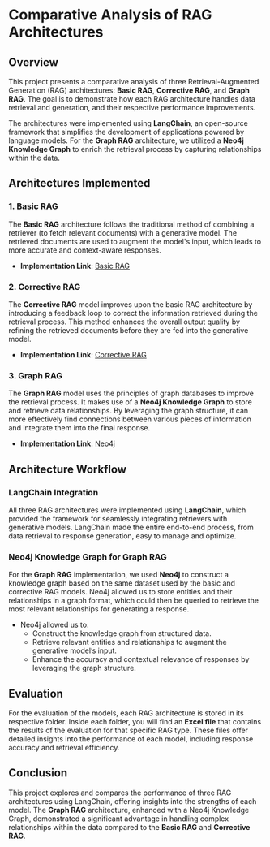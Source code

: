 # Comparative Analysis of RAG Architectures

## Overview

This project presents a comparative analysis of three Retrieval-Augmented Generation (RAG) architectures: **Basic RAG**, **Corrective RAG**, and **Graph RAG**. The goal is to demonstrate how each RAG architecture handles data retrieval and generation, and their respective performance improvements. 

The architectures were implemented using **LangChain**, an open-source framework that simplifies the development of applications powered by language models. For the **Graph RAG** architecture, we utilized a **Neo4j Knowledge Graph** to enrich the retrieval process by capturing relationships within the data.

## Architectures Implemented

### 1. **Basic RAG**

The **Basic RAG** architecture follows the traditional method of combining a retriever (to fetch relevant documents) with a generative model. The retrieved documents are used to augment the model's input, which leads to more accurate and context-aware responses.

- **Implementation Link**: [Basic RAG](https://github.com/facebookresearch/RAG)

### 2. **Corrective RAG**

The **Corrective RAG** model improves upon the basic RAG architecture by introducing a feedback loop to correct the information retrieved during the retrieval process. This method enhances the overall output quality by refining the retrieved documents before they are fed into the generative model.

- **Implementation Link**: [Corrective RAG](https://github.com/facebookresearch/RAG)

### 3. **Graph RAG**

The **Graph RAG** model uses the principles of graph databases to improve the retrieval process. It makes use of a **Neo4j Knowledge Graph** to store and retrieve data relationships. By leveraging the graph structure, it can more effectively find connections between various pieces of information and integrate them into the final response.

- **Implementation Link**: [Neo4j](https://neo4j.com/)

## Architecture Workflow

### LangChain Integration

All three RAG architectures were implemented using **LangChain**, which provided the framework for seamlessly integrating retrievers with generative models. LangChain made the entire end-to-end process, from data retrieval to response generation, easy to manage and optimize.

### Neo4j Knowledge Graph for Graph RAG

For the **Graph RAG** implementation, we used **Neo4j** to construct a knowledge graph based on the same dataset used by the basic and corrective RAG models. Neo4j allowed us to store entities and their relationships in a graph format, which could then be queried to retrieve the most relevant relationships for generating a response.

- Neo4j allowed us to:
  - Construct the knowledge graph from structured data.
  - Retrieve relevant entities and relationships to augment the generative model’s input.
  - Enhance the accuracy and contextual relevance of responses by leveraging the graph structure.

## Evaluation

For the evaluation of the models, each RAG architecture is stored in its respective folder. Inside each folder, you will find an **Excel file** that contains the results of the evaluation for that specific RAG type. These files offer detailed insights into the performance of each model, including response accuracy and retrieval efficiency.

## Conclusion

This project explores and compares the performance of three RAG architectures using LangChain, offering insights into the strengths of each model. The **Graph RAG** architecture, enhanced with a Neo4j Knowledge Graph, demonstrated a significant advantage in handling complex relationships within the data compared to the **Basic RAG** and **Corrective RAG**.
